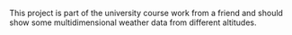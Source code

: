 This project is part of the university course work from a friend and should show
some multidimensional weather data from different altitudes.